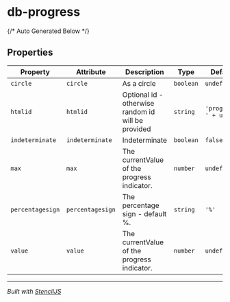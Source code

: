 # db-progress



{/* Auto Generated Below */}


## Properties

| Property         | Attribute        | Description                                        | Type      | Default                |
| ---------------- | ---------------- | -------------------------------------------------- | --------- | ---------------------- |
| `circle`         | `circle`         | As a circle                                        | `boolean` | `undefined`            |
| `htmlid`         | `htmlid`         | Optional id - otherwise random id will be provided | `string`  | `'progress-' + uuid()` |
| `indeterminate`  | `indeterminate`  | Indeterminate                                      | `boolean` | `false`                |
| `max`            | `max`            | The currentValue of the progress indicator.        | `number`  | `undefined`            |
| `percentagesign` | `percentagesign` | The percentage sign - default %.                   | `string`  | `'%'`                  |
| `value`          | `value`          | The currentValue of the progress indicator.        | `number`  | `undefined`            |


----------------------------------------------

*Built with [StencilJS](https://stenciljs.com/)*

